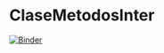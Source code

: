 # ClaseMetodosInter
[![Binder](https://mybinder.org/badge_logo.svg)](https://mybinder.org/v2/gh/sarevalo98/ClaseMetodosInter.git/master)
